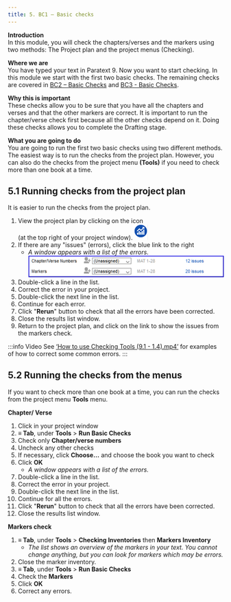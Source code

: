 ```yaml
---
title: 5. BC1 – Basic checks
---
```

**Introduction**  
In this module, you will check the chapters/verses and the markers using two methods: The Project plan and the project menus (Checking).

**Where we are**  
You have typed your text in Paratext 9. Now you want to start checking. In this module we start with the first two basic checks. The remaining checks are covered in [BC2 – Basic Checks](../03-Stage-2/12.BC2.md) and [BC3 - Basic Checks](../04-Stage-3/19.BC3.md). 

**Why this is important**  
These checks allow you to be sure that you have all the chapters and verses and that the other markers are correct. It is important to run the chapter/verse check first because all the other checks depend on it. Doing these checks allows you to complete the Drafting stage.

**What you are going to do**  
You are going to run the first two basic checks using two different methods. The easiest way is to run the checks from the project plan. However, you can also do the checks from the project menu **(Tools)** if you need to check more than one book at a time.

## 5.1 Running checks from the project plan
It is easier to run the checks from the project plan.

1. View the project plan by clicking on the icon  
    (at the top right of your project window).![](../media/4b0b6eb237606727f105a01beffe64c2.png)
1. If there are any "issues" (errors), click the blue link to the right  
    - *A window appears with a list of the errors.*  
    ![](../media/9b0bc6de6491c34d3e3dea878411ac11.png)
1. Double-click a line in the list.
1. Correct the error in your project.
1. Double-click the next line in the list.
1. Continue for each error.
2. Click "**Rerun**" button to check that all the errors have been corrected.
3. Close the results list window.
4. Return to the project plan, and click on the link to show the issues from the markers check.

:::info Video
See [‘How to use Checking Tools (9.1 - 1.4).mp4’](https://vimeo.com/461361122) for examples of how to correct some common errors.
:::

## 5.2 Running the checks from the menus
If you want to check more than one book at a time, you can run the checks from the project menu **Tools** menu.

**Chapter/ Verse**  
1. Click in your project window
1. **≡ Tab**, under **Tools** \> **Run Basic Checks**
1. Check only **Chapter/verse numbers**
1. Uncheck any other checks
1. If necessary, click **Choose…** and choose the book you want to check
1. Click **OK**  
   - *A window appears with a list of the errors.*
1. Double-click a line in the list.
1. Correct the error in your project.
1. Double-click the next line in the list.
1. Continue for all the errors.
1. Click "**Rerun**" button to check that all the errors have been corrected.
1. Close the results list window.

**Markers check**  
1. **≡ Tab**, under **Tools** \> **Checking Inventories** then **Markers Inventory**  
    - *The list shows an overview of the markers in your text. You cannot change anything, but you can look for markers which may be errors.*
1. Close the marker inventory.
1. **≡ Tab**, under **Tools** \> **Run Basic Checks**
1. Check the **Markers**
1. Click **OK**
1. Correct any errors.
